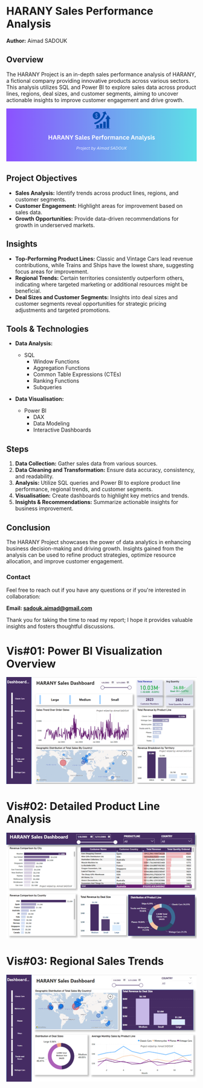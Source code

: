 # HARANY Sales Performance Analysis

**Author:** Aimad SADOUK  
## Overview

The HARANY Project is an in-depth sales performance analysis of HARANY, a fictional company providing innovative products across various sectors. This analysis utilizes SQL and Power BI to explore sales data across product lines, regions, deal sizes, and customer segments, aiming to uncover actionable insights to improve customer engagement and drive growth.

![Harany](https://github.com/AimadSADOUK/HARANY-Sales-Performance-Analysis_SQL_Power-BI/blob/main/HARANY...png)
## Project Objectives

- **Sales Analysis:** Identify trends across product lines, regions, and customer segments.
- **Customer Engagement:** Highlight areas for improvement based on sales data.
- **Growth Opportunities:** Provide data-driven recommendations for growth in underserved markets.

## Insights

- **Top-Performing Product Lines:** Classic and Vintage Cars lead revenue contributions, while Trains and Ships have the lowest share, suggesting focus areas for improvement.
- **Regional Trends:** Certain territories consistently outperform others, indicating where targeted marketing or additional resources might be beneficial.
- **Deal Sizes and Customer Segments:** Insights into deal sizes and customer segments reveal opportunities for strategic pricing adjustments and targeted promotions.

## Tools & Technologies

- **Data Analysis:** 
  - SQL 
    - Window Functions
    - Aggregation Functions
    - Common Table Expressions (CTEs)
    - Ranking Functions
    - Subqueries

- **Data Visualisation:** 
  - Power BI 
    - DAX 
    - Data Modeling 
    - Interactive Dashboards

## Steps

1. **Data Collection:** Gather sales data from various sources.
2. **Data Cleaning and Transformation:** Ensure data accuracy, consistency, and readability.
3. **Analysis:** Utilize SQL queries and Power BI to explore product line performance, regional trends, and customer segments.
4. **Visualisation:** Create dashboards to highlight key metrics and trends.
5. **Insights & Recommendations:** Summarize actionable insights for business improvement.

## Conclusion

The HARANY Project showcases the power of data analytics in enhancing business decision-making and driving growth. Insights gained from the analysis can be used to refine product strategies, optimize resource allocation, and improve customer engagement.

### Contact

Feel free to reach out if you have any questions or if you're interested in collaboration:

**Email: sadouk.aimad@gmail.com**

Thank you for taking the time to read my report; I hope it provides valuable insights and fosters thoughtful discussions.

# Vis#01: Power BI Visualization Overview
![image alt text](https://github.com/AimadSADOUK/HARANY-Sales-Performance-Analysis_SQL_Power-BI/blob/main/2-%20Page01.PNG)

# Vis#02: Detailed Product Line Analysis
![image alt text](https://github.com/AimadSADOUK/HARANY-Sales-Performance-Analysis_SQL_Power-BI/blob/main/3-%20Page02.PNG)

# Vis#03: Regional Sales Trends
![image alt text](https://github.com/AimadSADOUK/HARANY-Sales-Performance-Analysis_SQL_Power-BI/blob/main/4-%20Page03.PNG)

